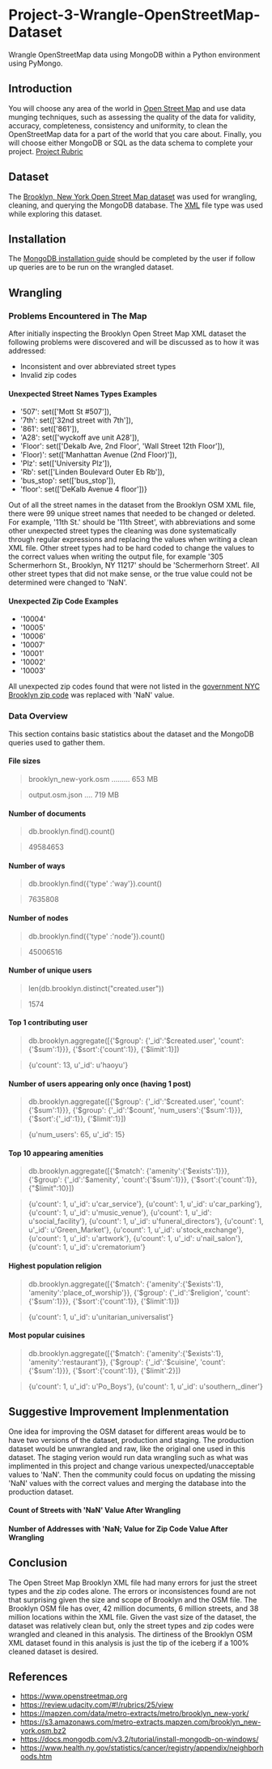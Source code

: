 # Project-3-Wrangle-OpenStreetMap-Dataset
Wrangle OpenStreetMap data using MongoDB within a Python environment using PyMongo.

## Introduction
You will choose any area of the world in [Open Street Map](https://www.openstreetmap.org) and use data munging techniques, such as assessing the quality of the data for validity, accuracy, completeness, consistency and uniformity, to clean the OpenStreetMap data for a part of the world that you care about. Finally, you will choose either MongoDB or SQL as the data schema to complete your project. [Project Rubric](https://review.udacity.com/#!/rubrics/25/view)

## Dataset
The [Brooklyn, New York Open Street Map dataset](https://mapzen.com/data/metro-extracts/metro/brooklyn_new-york/) was used for wrangling, cleaning, and querying the MongoDB database. The [XML](https://s3.amazonaws.com/metro-extracts.mapzen.com/brooklyn_new-york.osm.bz2) file type was used while exploring this dataset.

## Installation
The [MongoDB installation guide](https://docs.mongodb.com/v3.2/tutorial/install-mongodb-on-windows/) should be completed by the user if follow up queries are to be run on the wrangled dataset.

## Wrangling
### Problems Encountered in The Map
After initially inspecting the Brooklyn Open Street Map XML dataset the following problems were discovered and will be discussed as to how it was addressed:
- Inconsistent and over abbreviated street types
- Invalid zip codes


#### Unexpected Street Names Types Examples
 * '507': set(['Mott St #507']),
 * '7th': set(['32nd street with 7th']),
 * '861': set(['861']),
 * 'A28': set(['wyckoff ave unit A28']),
 * 'Floor': set(['Dekalb Ave, 2nd Floor', 'Wall Street 12th Floor']),
 * 'Floor)': set(['Manhattan Avenue (2nd Floor)']),
 * 'Plz': set(['University Plz']),
 * 'Rb': set(['Linden Boulevard Outer Eb Rb']),
 * 'bus_stop': set(['bus_stop']),
 * 'floor': set(['DeKalb Avenue 4 floor'])}

Out of all the street names in the dataset from the Brooklyn OSM XML file, there were 99 unique street names that needed to be changed or deleted. For example, '11th St.' should be '11th Street', with abbreviations and some other unexpected street types the cleaning was done systematically through regular expressions and replacing the values when writing a clean XML file. Other street types had to be hard coded to change the values to the correct values when writing the output file, for example '305 Schermerhorn St., Brooklyn, NY 11217' should be 'Schermerhorn Street'. All other street types that did not make sense, or the true value could not be determined were changed to 'NaN'.


#### Unexpected Zip Code Examples
 * '10004'
 * '10005'
 * '10006'
 * '10007'
 * '10001'
 * '10002'
 * '10003'

All unexpected zip codes found that were not listed in the [government NYC Brooklyn zip code](https://www.health.ny.gov/statistics/cancer/registry/appendix/neighborhoods.htm) was replaced with 'NaN' value.

### Data Overview
This section contains basic statistics about the dataset and the MongoDB queries used to gather them.
                                                
#### File sizes
                                                
> brooklyn_new-york.osm ......... 653 MB

> output.osm.json .... 719 MB
                                                
#### Number of documents
                                                
> db.brooklyn.find().count()                                                

> 49584653

#### Number of ways
                                                
> db.brooklyn.find({'type' :'way'}).count()

> 7635808

#### Number of nodes
                                                
> db.brooklyn.find({'type' :'node'}).count()

> 45006516

#### Number of unique users
                                                
> len(db.brooklyn.distinct("created.user"))

> 1574
                                                
#### Top 1 contributing user
                                                
> db.brooklyn.aggregate([{'$group':
                             {'_id':'$created.user', 
                              'count':{'$sum':1}}}, 
                         {'$sort':{'count':1}}, 
                         {'$limit':1}])

> {u'count': 13, u'_id': u'haoyu'}
                                                
#### Number of users appearing only once (having 1 post)
                                                
> db.brooklyn.aggregate([{'$group':
                             {'_id':'$created.user', 
                              'count':{'$sum':1}}}, 
                         {'$group':
                             {'_id':'$count', 
                              'num_users':{'$sum':1}}}, 
                         {'$sort':{'_id':1}}, 
                         {'$limit':1}])

> {u'num_users': 65, u'_id': 15}

#### Top 10 appearing amenities

> db.brooklyn.aggregate([{'$match':
                           {'amenity':{'$exists':1}}}, 
                       {'$group':
                           {'_id':'$amenity', 
                            'count':{'$sum':1}}}, 
                       {'$sort':{'count':1}}, 
                       {"$limit":10}])
                       
> {u'count': 1, u'_id': u'car_service'}, {u'count': 1, u'_id': u'car_parking'}, {u'count': 1, u'_id': u'music_venue'}, {u'count': 1, u'_id': u'social_facility'}, {u'count': 1, u'_id': u'funeral_directors'}, {u'count': 1, u'_id': u'Green_Market'}, {u'count': 1, u'_id': u'stock_exchange'}, {u'count': 1, u'_id': u'artwork'}, {u'count': 1, u'_id': u'nail_salon'}, {u'count': 1, u'_id': u'crematorium'}

#### Highest population religion

> db.brooklyn.aggregate([{'$match':
                             {'amenity':{'$exists':1}, 
                              'amenity':'place_of_worship'}}, 
                         {'$group':
                             {'_id':'$religion', 
                              'count':{'$sum':1}}}, 
                         {'$sort':{'count':1}}, 
                         {'$limit':1}])

> {u'count': 1, u'_id': u'unitarian_universalist'}

#### Most popular cuisines

> db.brooklyn.aggregate([{'$match':
                             {'amenity':{'$exists':1}, 
                              'amenity':'restaurant'}}, 
                         {'$group':
                             {'_id':'$cuisine', 
                              'count':{'$sum':1}}}, 
                         {'$sort':{'count':1}}, 
                         {'$limit':2}])
                         
> {u'count': 1, u'_id': u'Po_Boys'}, {u'count': 1, u'_id': u'southern,_diner'}

## Suggestive Improvement Implenmentation
One idea for improving the OSM dataset for different areas would be to have two versions of the dataset, production and staging. The production dataset would be unwrangled and raw, like the original one used in this dataset. The staging verion would run data wrangling such as what was implimented in this project and change various unexpected/unacceptable values to 'NaN'. Then the community could focus on updating the missing 'NaN' values with the correct values and merging the database into the production dataset.

#### Count of Streets with 'NaN' Value After Wrangling

>

>

#### Number of Addresses with 'NaN; Value for Zip Code Value After Wrangling

>

>

## Conclusion
The Open Street Map Brooklyn XML file had many errors for just the street types and the zip codes alone. The errors or inconsistences found are not that surprising given the size and scope of Brooklyn and the OSM file. The Brooklyn OSM file has over, 42 million documents, 6 million streets, and 38 million locations within the XML file. Given the vast size of the dataset, the dataset was relatively clean but, only the street types and zip codes were wrangled and cleaned in this analysis. The dirtiness of the Brooklyn OSM XML dataset found in this analysis is just the tip of the iceberg if a 100% cleaned dataset is desired.

## References
 * https://www.openstreetmap.org
 * https://review.udacity.com/#!/rubrics/25/view
 * https://mapzen.com/data/metro-extracts/metro/brooklyn_new-york/
 * https://s3.amazonaws.com/metro-extracts.mapzen.com/brooklyn_new-york.osm.bz2
 * https://docs.mongodb.com/v3.2/tutorial/install-mongodb-on-windows/
 * https://www.health.ny.gov/statistics/cancer/registry/appendix/neighborhoods.htm
